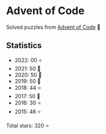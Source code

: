 # Advent of Code

Solved puzzles from [Advent of Code](https://adventofcode.com) :christmas_tree:

## Statistics

- 2022: 00 :star:
- 2021: 50 :star2:
- 2020: 50 :star2:
- 2019: 50 :star2:
- 2018: 44 :star:
- 2017: 50 :star2:
- 2016: 30 :star:
- 2015: 46 :star:

Total stars: 320 :star:
